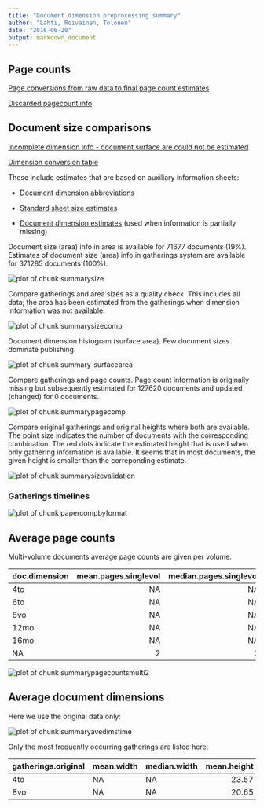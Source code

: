 ```yaml
---
title: "Document dimension preprocessing summary"
author: "Lahti, Roivainen, Tolonen"
date: "2016-06-20"
output: markdown_document
---
```



## Page counts

[Page conversions from raw data to final page count estimates](output.tables/pagecount_conversion_nontrivial.csv)

<!--[Page conversions from raw data to final page count estimates with volume info](output.tables/page_conversion_table_full.csv)-->

[Discarded pagecount info](output.tables/pagecount_discarded.csv)



## Document size comparisons

[Incomplete dimension info - document surface are could not be estimated](output.tables/physical_dimension_incomplete.csv)

[Dimension conversion table](output.tables/conversions_physical_dimension.csv)


These include estimates that are based on auxiliary information sheets:

  * [Document dimension abbreviations](https://github.com/rOpenGov/bibliographica/blob/master/inst/extdata/document_size_abbreviations.csv)

  * [Standard sheet size estimates](https://github.com/rOpenGov/bibliographica/blob/master/inst/extdata/sheetsizes.csv)

  * [Document dimension estimates](https://github.com/rOpenGov/bibliographica/blob/master/inst/extdata/documentdimensions.csv) (used when information is partially missing)


  
<!--[Discarded dimension info](output.tables/dimensions_discarded.csv)-->

Document size (area) info in area is available for 71677 documents (19%). Estimates of document size (area) info in gatherings system are available for 371285 documents (100%). 

![plot of chunk summarysize](figure/summarysize-1.png)


Compare gatherings and area sizes as a quality check. This includes all data; the area has been estimated from the gatherings when dimension information was not available.

![plot of chunk summarysizecomp](figure/summarysizecomp-1.png)

Document dimension histogram (surface area). Few document sizes dominate publishing.

![plot of chunk summary-surfacearea](figure/summary-surfacearea-1.png)


Compare gatherings and page counts. Page count information is originally missing but subsequently estimated for 127620 documents and updated (changed) for 0 documents. 


![plot of chunk summarypagecomp](figure/summarypagecomp-1.png)

Compare original gatherings and original heights where both are available. The point size indicates the number of documents with the corresponding combination. The red dots indicate the estimated height that is used when only gathering information is available. It seems that in most documents, the given height is smaller than the correponding estimate.

![plot of chunk summarysizevalidation](figure/summarysizevalidation-1.png)

### Gatherings timelines

![plot of chunk papercompbyformat](figure/papercompbyformat-1.png)

## Average page counts 

Multi-volume documents average page counts are given per volume.


|doc.dimension | mean.pages.singlevol| median.pages.singlevol| n.singlevol|mean.pages.multivol |median.pages.multivol | n.multivol|mean.pages.issue |median.pages.issue | n.issue|
|:-------------|--------------------:|----------------------:|-----------:|:-------------------|:---------------------|----------:|:----------------|:------------------|-------:|
|4to           |                   NA|                     NA|          13|NA                  |NA                    |         NA|NA               |NA                 |      NA|
|6to           |                   NA|                     NA|           1|NA                  |NA                    |         NA|NA               |NA                 |      NA|
|8vo           |                   NA|                     NA|         100|NA                  |NA                    |         NA|NA               |NA                 |      NA|
|12mo          |                   NA|                     NA|          20|NA                  |NA                    |         NA|NA               |NA                 |      NA|
|16mo          |                   NA|                     NA|           6|NA                  |NA                    |         NA|NA               |NA                 |      NA|
|NA            |                    2|                      2|        2079|NA                  |NA                    |         NA|NA               |NA                 |      NA|


![plot of chunk summarypagecountsmulti2](figure/summarypagecountsmulti2-1.png)


## Average document dimensions 

Here we use the original data only:

![plot of chunk summaryavedimstime](figure/summaryavedimstime-1.png)




Only the most frequently occurring gatherings are listed here:


|gatherings.original |mean.width |median.width | mean.height| median.height|  n|
|:-------------------|:----------|:------------|-----------:|-------------:|--:|
|4to                 |NA         |NA           |       23.57|         23.57|  7|
|8vo                 |NA         |NA           |       20.65|         20.65| 31|


